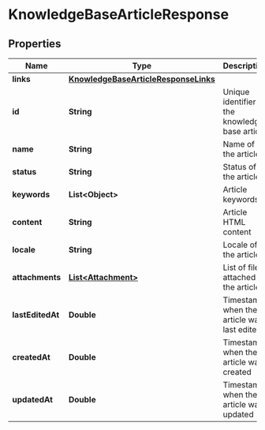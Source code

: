 

# KnowledgeBaseArticleResponse


## Properties

| Name | Type | Description | Notes |
|------------ | ------------- | ------------- | -------------|
|**links** | [**KnowledgeBaseArticleResponseLinks**](KnowledgeBaseArticleResponseLinks.md) |  |  [optional] |
|**id** | **String** | Unique identifier of the knowledge base article |  [optional] |
|**name** | **String** | Name of the article |  [optional] |
|**status** | **String** | Status of the article |  [optional] |
|**keywords** | **List&lt;Object&gt;** | Article keywords |  [optional] |
|**content** | **String** | Article HTML content |  [optional] |
|**locale** | **String** | Locale of the article |  [optional] |
|**attachments** | [**List&lt;Attachment&gt;**](Attachment.md) | List of files attached to the article |  [optional] |
|**lastEditedAt** | **Double** | Timestamp when the article was last edited |  [optional] |
|**createdAt** | **Double** | Timestamp when the article was created |  [optional] |
|**updatedAt** | **Double** | Timestamp when the article was updated |  [optional] |




